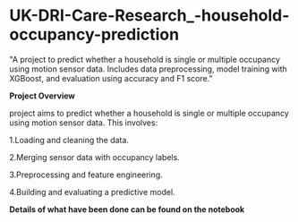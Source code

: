 # UK-DRI-Care-Research_-household-occupancy-prediction
"A project to predict whether a household is single or multiple occupancy using motion sensor data. Includes data preprocessing, model training with XGBoost, and evaluation using accuracy and F1 score."

**Project Overview**

project aims to predict whether a household is single or multiple occupancy using motion sensor data. This involves:

1.Loading and cleaning the data.

2.Merging sensor data with occupancy labels.

3.Preprocessing and feature engineering.

4.Building and evaluating a predictive model.

**Details of what have been done can be found on the notebook**
